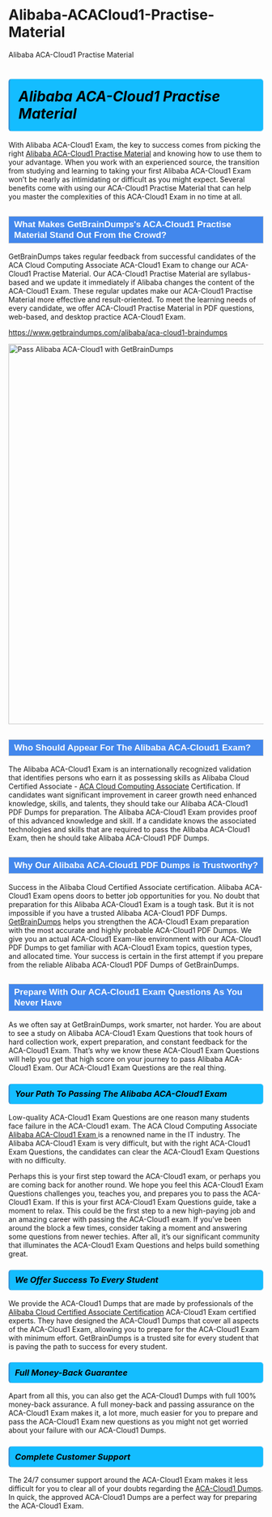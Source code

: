 # Alibaba-ACACloud1-Practise-Material
Alibaba ACA-Cloud1 Practise Material
<h1><strong><span style="display: block; color: #000000; background: #14BDFF; border: 0.5px solid #AED6F1; border-left: 3px solid #3498DB; padding: .6em; border-radius: 6px;">                     <em>Alibaba ACA-Cloud1 <span class="exam_variation">Practise Material</span> </em>                </span></strong>            </h1>                        <p>With Alibaba ACA-Cloud1 Exam, the key to success comes from picking the right <a href="https://www.getbraindumps.com/alibaba/aca-cloud1-braindumps">Alibaba ACA-Cloud1 <span class="exam_variation">Practise Material</span></a> and             knowing how to use them to your advantage.             When you work with an experienced source, the transition from studying and learning to taking your first Alibaba ACA-Cloud1 Exam             won’t be nearly as intimidating or difficult as you might expect. Several benefits come with using our ACA-Cloud1 <span class="exam_variation">Practise Material</span> that can             help you master the complexities of this ACA-Cloud1 Exam in no time at all.</p>                        <h2 style="background: #4287ec; border: 1px solid #cccccc; padding: 5px 10px;">                <span style="color: #ffffff;">                    <span style="font-size: 11pt;">                        <span style="line-height: normal;">                            <span style="font-family: Calibri,sans-serif;">                                <strong>                                    <span style="font-size: 13.0pt;">What Makes GetBrainDumps's ACA-Cloud1 <span class="exam_variation">Practise Material</span> Stand Out From the Crowd?</span>                                </strong>                            </span>                        </span>                    </span>                </span>            </h2>                        <p>GetBrainDumps takes regular feedback from successful candidates of the ACA Cloud Computing Associate ACA-Cloud1 Exam to change             our ACA-Cloud1 <span class="exam_variation">Practise Material</span>. Our ACA-Cloud1 <span class="exam_variation">Practise Material</span> are syllabus-based and we update it immediately if Alibaba changes             the content of the ACA-Cloud1 Exam.             These regular updates make our ACA-Cloud1 <span class="exam_variation">Practise Material</span> more effective and result-oriented. To meet the learning needs of every candidate,             we offer ACA-Cloud1 <span class="exam_variation">Practise Material</span> in PDF questions, web-based, and desktop practice ACA-Cloud1 Exam.</p>                                    <p><a href="https://www.getbraindumps.com/alibaba/aca-cloud1-braindumps">https://www.getbraindumps.com/alibaba/aca-cloud1-braindumps</a></p>                        <p><a href="https://www.getbraindumps.com/"><img src="https://www.getbraindumps.com/images/get-updated-exam-questions-with-discount-getbraindumps.jpg" class="postImage" alt="Pass Alibaba ACA-Cloud1 with GetBrainDumps" width="750"></a></p>                                        <h2 style="background: #4287ec; border: 1px solid #cccccc; padding: 5px 10px;">                <span style="color: #ffffff;">                    <span style="font-size: 11pt;">                        <span style="line-height: normal;">                            <span style="font-family: Calibri,sans-serif;">                                <strong>                                    <span style="font-size: 13.0pt;">Who Should Appear For The Alibaba ACA-Cloud1 Exam?</span>                                </strong>                            </span>                        </span>                    </span>                </span>            </h2>                        <p>The Alibaba ACA-Cloud1 Exam is an internationally recognized validation that identifies persons who earn it as possessing skills as             Alibaba Cloud Certified Associate - <a href="https://www.getbraindumps.com/alibaba/aca-cloud1-braindumps">ACA Cloud Computing Associate</a> Certification. If candidates want significant improvement in             career growth need enhanced knowledge, skills, and talents, they should take our Alibaba ACA-Cloud1 <span class="exam_variation2">PDF Dumps</span> for preparation.             The Alibaba ACA-Cloud1 Exam provides proof of this advanced knowledge and skill. If a candidate knows the associated technologies and skills             that are required to pass the Alibaba ACA-Cloud1 Exam, then he should take Alibaba ACA-Cloud1 <span class="exam_variation2">PDF Dumps</span>.</p>                        <h2 style="background: #4287ec; border: 1px solid #cccccc; padding: 5px 10px;">                <span style="color: #ffffff;">                    <span style="font-size: 11pt;">                        <span style="line-height: normal;">                            <span style="font-family: Calibri,sans-serif;">                                <strong>                                    <span style="font-size: 13.0pt;">Why Our Alibaba ACA-Cloud1 <span class="exam_variation2">PDF Dumps</span> is Trustworthy?</span>                                </strong>                            </span>                        </span>                    </span>                </span>            </h2>                        <p>Success in the Alibaba Cloud Certified Associate certification. Alibaba ACA-Cloud1 Exam opens doors to better job opportunities for you.             No doubt that preparation for this Alibaba ACA-Cloud1 Exam is a tough task. But it is not impossible if you have a trusted Alibaba ACA-Cloud1 <span class="exam_variation2">PDF Dumps</span>.             <a href="https://www.getbraindumps.com/">GetBrainDumps</a> helps you strengthen the ACA-Cloud1 Exam preparation with the most accurate and highly probable ACA-Cloud1 <span class="exam_variation2">PDF Dumps</span>. We give you an             actual ACA-Cloud1 Exam-like environment with our ACA-Cloud1 <span class="exam_variation2">PDF Dumps</span> to get familiar with ACA-Cloud1 Exam topics, question types, and allocated time.             Your success is certain in the first attempt if you prepare from the reliable Alibaba ACA-Cloud1 <span class="exam_variation2">PDF Dumps</span> of GetBrainDumps.</p>                        <h2 style="background: #4287ec; border: 1px solid #cccccc; padding: 5px 10px;">                <span style="color: #ffffff;">                    <span style="font-size: 11pt;">                        <span style="line-height: normal;">                            <span style="font-family: Calibri,sans-serif;">                                <strong>                                    <span style="font-size: 13.0pt;">Prepare With Our ACA-Cloud1 <span class="exam_variation3">Exam Questions</span> As You Never Have</span>                                </strong>                            </span>                        </span>                    </span>                </span>            </h2>                        <p>As we often say at GetBrainDumps, work smarter, not harder. You are about to see a study on Alibaba ACA-Cloud1 <span class="exam_variation3">Exam Questions</span> that took hours of hard collection work,             expert preparation, and constant feedback for the ACA-Cloud1 Exam. That’s why we know these ACA-Cloud1 <span class="exam_variation3">Exam Questions</span> will help you get that high score on your             journey to pass Alibaba ACA-Cloud1 Exam. Our ACA-Cloud1 <span class="exam_variation3">Exam Questions</span> are the real thing.</p>                        <h3>                <strong>                    <span style="display: block; color: #000000; background: #14BDFF; border: 0.5px solid #AED6F1; border-left: 3px solid #3498DB; padding: .6em; border-radius: 6px;">                        <em>Your Path To Passing The Alibaba ACA-Cloud1 Exam</em>                    </span>                </strong>            </h3>                        <p>Low-quality ACA-Cloud1 <span class="exam_variation3">Exam Questions</span> are one reason many students face failure in the ACA-Cloud1 exam. The ACA Cloud Computing Associate <a href="https://www.getbraindumps.com/alibaba-braindumps.html">Alibaba ACA-Cloud1 Exam </a>             is a renowned name in the IT industry. The Alibaba ACA-Cloud1 Exam is very difficult, but with the right ACA-Cloud1 <span class="exam_variation3">Exam Questions</span>, the candidates can clear the             ACA-Cloud1 <span class="exam_variation3">Exam Questions</span> with no difficulty.</p>                        <p>Perhaps this is your first step toward the ACA-Cloud1 exam, or perhaps you are coming back for another round. We hope you feel this             ACA-Cloud1 <span class="exam_variation3">Exam Questions</span> challenges you,             teaches you, and prepares you to pass the ACA-Cloud1 Exam. If this is your first ACA-Cloud1 <span class="exam_variation3">Exam Questions</span> guide, take a moment to relax. This could be the first step to             a new high-paying job and an amazing career with passing the ACA-Cloud1 exam. If you’ve been around the block a few times, consider taking a moment and             answering some questions from newer techies. After all, it’s our significant community that illuminates the ACA-Cloud1 <span class="exam_variation3">Exam Questions</span> and helps build something great.</p>                        <h3>                <strong>                    <span style="display: block; color: #000000; background: #14BDFF; border: 0.5px solid #AED6F1; border-left: 3px solid #3498DB; padding: .6em; border-radius: 6px;">                        <em>We Offer Success To Every Student</em>                    </span>                </strong>            </h3>                        <p>We provide the ACA-Cloud1 <span class="exam_variation4">Dumps</span> that are made by professionals of the <a href="https://www.getbraindumps.com/alibaba/aca-braindumps.html">Alibaba Cloud Certified Associate Certification</a> ACA-Cloud1 Exam certified experts.             They have designed the ACA-Cloud1 <span class="exam_variation4">Dumps</span> that cover all aspects of the ACA-Cloud1 Exam, allowing you to prepare for the            ACA-Cloud1 Exam with minimum effort.             GetBrainDumps is a trusted site for every student that is paving the path to success for every student.</p>                        <h3>                <strong>                    <span style="display: block; color: #000000; background: #14BDFF; border: 0.5px solid #AED6F1; border-left: 3px solid #3498DB; padding: .6em; border-radius: 6px;">                        <em>Full Money-Back Guarantee</em>                    </span>                </strong>            </h3>                        <p>Apart from all this, you can also get the ACA-Cloud1 <span class="exam_variation4">Dumps</span> with full 100% money-back assurance. A full money-back and passing assurance on             the ACA-Cloud1 Exam makes it,             a lot more, much easier for you to prepare and pass the ACA-Cloud1 Exam new questions as you might             not get worried about your failure with our ACA-Cloud1 <span class="exam_variation4">Dumps</span>.</p>                                    <h3>                <strong>                    <span style="display: block; color: #000000; background: #14BDFF; border: 0.5px solid #AED6F1; border-left: 3px solid #3498DB; padding: .6em; border-radius: 6px;">                        <em>Complete Customer Support</em>                    </span>                </strong>            </h3>                        <p>The 24/7 consumer support around the ACA-Cloud1 Exam makes it less difficult for you to clear all of your doubts regarding the <a href="https://www.getbraindumps.com/alibaba/aca-cloud1-braindumps">ACA-Cloud1 <span class="exam_variation4">Dumps</span></a>. In quick,             the approved ACA-Cloud1 <span class="exam_variation4">Dumps</span> are a perfect way for preparing the ACA-Cloud1 Exam.</p>                    
